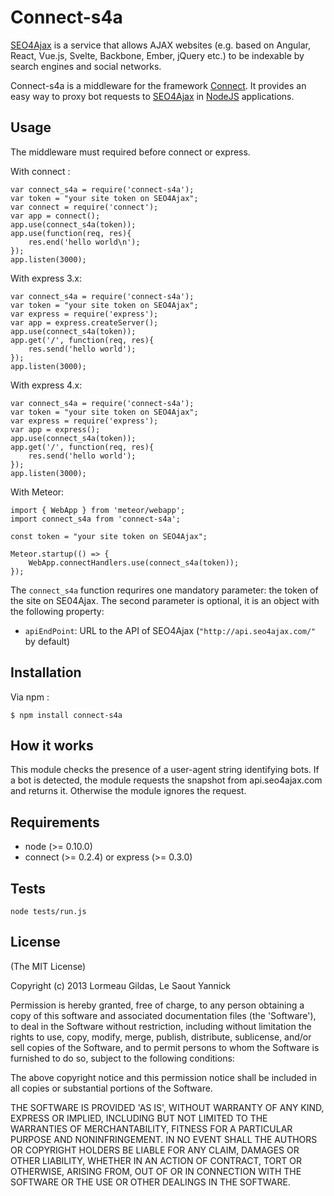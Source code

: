 Connect-s4a
=============

[SEO4Ajax](https://www.seo4ajax.com) is a service that allows AJAX websites (e.g. based on Angular, React, Vue.js, Svelte, Backbone, Ember, jQuery etc.) to be indexable by search engines and social networks.

Connect-s4a is a middleware for the framework [Connect](https://github.com/senchalabs/connect). It provides an easy way to proxy bot requests to [SEO4Ajax](https://www.seo4ajax.com) in [NodeJS](https://nodejs.org/) applications.

Usage
-----

The middleware must required before connect or express.

With connect :

    var connect_s4a = require('connect-s4a');
    var token = "your site token on SEO4Ajax";
    var connect = require('connect');
    var app = connect();
    app.use(connect_s4a(token));
    app.use(function(req, res){
        res.end('hello world\n');
    });
    app.listen(3000);

With express 3.x:

    var connect_s4a = require('connect-s4a');
    var token = "your site token on SEO4Ajax";
    var express = require('express');
    var app = express.createServer();
    app.use(connect_s4a(token));
    app.get('/', function(req, res){
        res.send('hello world');
    });
    app.listen(3000);

With express 4.x:

    var connect_s4a = require('connect-s4a');
    var token = "your site token on SEO4Ajax";
    var express = require('express');
    var app = express();
    app.use(connect_s4a(token));
    app.get('/', function(req, res){
        res.send('hello world');
    });
    app.listen(3000);

With Meteor:

    import { WebApp } from 'meteor/webapp';
    import connect_s4a from 'connect-s4a';
    
    const token = "your site token on SEO4Ajax";
    
    Meteor.startup(() => {
        WebApp.connectHandlers.use(connect_s4a(token));    
    });

The `connect_s4a` function requrires one mandatory parameter: the token of the site on SE04Ajax. The second parameter is optional, it is an object with the following property:

- `apiEndPoint`: URL to the API of SEO4Ajax (`"http://api.seo4ajax.com/"` by default)

Installation
------------
Via npm :

    $ npm install connect-s4a

How it works
------------

This module checks the presence of a user-agent string identifying bots. If a bot is detected, the module requests the snapshot from api.seo4ajax.com and returns it. Otherwise the module ignores the request.


Requirements
------------

- node (>= 0.10.0)
- connect (>= 0.2.4) or express (>= 0.3.0)


Tests
-----

    node tests/run.js


License
-------

(The MIT License)

Copyright (c) 2013 Lormeau Gildas, Le Saout Yannick

Permission is hereby granted, free of charge, to any person obtaining a copy of this software and associated documentation files (the 'Software'), to deal in the Software without restriction, including without limitation the rights to use, copy, modify, merge, publish, distribute, sublicense, and/or sell copies of the Software, and to permit persons to whom the Software is furnished to do so, subject to the following conditions:

The above copyright notice and this permission notice shall be included in all copies or substantial portions of the Software.

THE SOFTWARE IS PROVIDED 'AS IS', WITHOUT WARRANTY OF ANY KIND, EXPRESS OR IMPLIED, INCLUDING BUT NOT LIMITED TO THE WARRANTIES OF MERCHANTABILITY, FITNESS FOR A PARTICULAR PURPOSE AND NONINFRINGEMENT. IN NO EVENT SHALL THE AUTHORS OR COPYRIGHT HOLDERS BE LIABLE FOR ANY CLAIM, DAMAGES OR OTHER LIABILITY, WHETHER IN AN ACTION OF CONTRACT, TORT OR OTHERWISE, ARISING FROM, OUT OF OR IN CONNECTION WITH THE SOFTWARE OR THE USE OR OTHER DEALINGS IN THE SOFTWARE.
